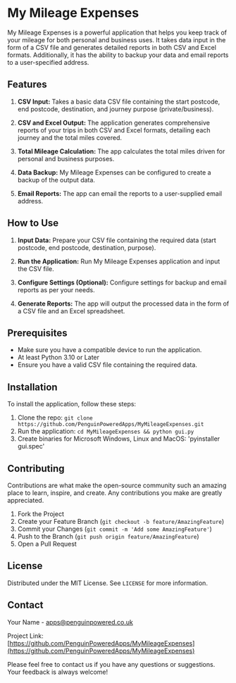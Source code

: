 # My Mileage Expenses

My Mileage Expenses is a powerful application that helps you keep track of your mileage for both personal and business uses. It takes data input in the form of a CSV file and generates detailed reports in both CSV and Excel formats. Additionally, it has the ability to backup your data and email reports to a user-specified address.

## Features

1. **CSV Input:** Takes a basic data CSV file containing the start postcode, end postcode, destination, and journey purpose (private/business).

2. **CSV and Excel Output:** The application generates comprehensive reports of your trips in both CSV and Excel formats, detailing each journey and the total miles covered.

3. **Total Mileage Calculation:** The app calculates the total miles driven for personal and business purposes.

4. **Data Backup:** My Mileage Expenses can be configured to create a backup of the output data.

5. **Email Reports:** The app can email the reports to a user-supplied email address.

## How to Use

1. **Input Data:** Prepare your CSV file containing the required data (start postcode, end postcode, destination, purpose).

2. **Run the Application:** Run My Mileage Expenses application and input the CSV file.

3. **Configure Settings (Optional):** Configure settings for backup and email reports as per your needs.

4. **Generate Reports:** The app will output the processed data in the form of a CSV file and an Excel spreadsheet.

## Prerequisites

- Make sure you have a compatible device to run the application.
- At least Python 3.10 or Later
- Ensure you have a valid CSV file containing the required data.

## Installation

To install the application, follow these steps:

1. Clone the repo: `git clone https://github.com/PenguinPoweredApps/MyMileageExpenses.git`
2. Run the application: `cd MyMileageExpenses && python gui.py`
3. Create binaries for Microsoft Windows, Linux and MacOS: 'pyinstaller gui.spec'

## Contributing

Contributions are what make the open-source community such an amazing place to learn, inspire, and create. Any contributions you make are greatly appreciated. 

1. Fork the Project
2. Create your Feature Branch (`git checkout -b feature/AmazingFeature`)
3. Commit your Changes (`git commit -m 'Add some AmazingFeature'`)
4. Push to the Branch (`git push origin feature/AmazingFeature`)
5. Open a Pull Request

## License

Distributed under the MIT License. See `LICENSE` for more information.

## Contact

Your Name - apps@penguinpowered.co.uk

Project Link: [https://github.com/PenguinPoweredApps/MyMileageExpenses](https://github.com/PenguinPoweredApps/MyMileageExpenses)

Please feel free to contact us if you have any questions or suggestions. Your feedback is always welcome!
